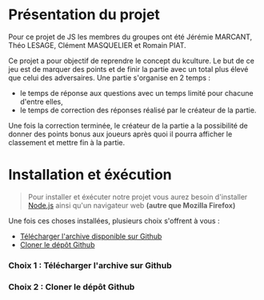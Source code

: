 # Présentation du projet
Pour ce projet de JS les membres du groupes ont été Jérémie MARCANT, Théo LESAGE, Clément MASQUELIER et Romain PIAT.

Ce projet a pour objectif de reprendre le concept du kculture. Le but de ce jeu est de marquer des points et de 
finir la partie avec un total plus élevé que celui des adversaires. Une partie s'organise en 2 temps : 
- le temps de réponse aux questions avec un temps limité pour chacune d'entre elles,
- le temps de correction des réponses réalisé par le créateur de la partie.

Une fois la correction terminée, le créateur de la partie a la possibilité de donner des points bonus aux joueurs après quoi il pourra afficher le classement et mettre fin à la partie.

# Installation et éxécution
> Pour installer et éxécuter notre projet vous aurez besoin d'installer [Node.js](https://nodejs.org/fr/download) ainsi qu'un navigateur web **(autre que Mozilla Firefox)**

Une fois ces choses installées, plusieurs choix s'offrent à vous :
- [Télécharger l'archive disponible sur Github](#choix-1--télécharger-larchive-sur-github)
- [Cloner le dépôt Github](#choix-2--cloner-le-dépôt-github)




### Choix 1 : Télécharger l'archive sur Github



### Choix 2 : Cloner le dépôt Github